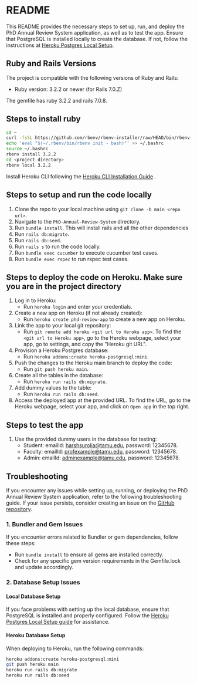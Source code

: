# README

This README provides the necessary steps to set up, run, and deploy the PhD Annual Review System application, as well as to test the app. Ensure that PostgreSQL is installed locally to create the database. If not, follow the instructions at [Heroku Postgres Local Setup](https://devcenter.heroku.com/articles/local-setup-heroku-postgres).

## Ruby and Rails Versions

The project is compatible with the following versions of Ruby and Rails:

- Ruby version: 3.2.2 or newer (for Rails 7.0.Z)

The gemfile has ruby 3.2.2 and rails 7.0.8.

## Steps to install ruby

```bash
cd ~
curl -fsSL https://github.com/rbenv/rbenv-installer/raw/HEAD/bin/rbenv-installer | bash
echo 'eval "$(~/.rbenv/bin/rbenv init - bash)"' >> ~/.bashrc
source ~/.bashrc
rbenv install 3.2.2
cd <project directory>
rbenv local 3.2.2
```

Install Heroku CLI following the [Heroku CLI Installation Guide](https://devcenter.heroku.com/articles/heroku-cli) .

## Steps to setup and run the code locally

1. Clone the repo to your local machine using `git clone -b main <repo url>`.
2. Navigate to the `PhD-Annual-Review-System` directory.
3. Run `bundle install`. This will install rails and all the other dependencies
4. Run `rails db:migrate`.
5. Run `rails db:seed`.
6. Run `rails s` to run the code locally.
7. Run `bundle exec cucumber` to execute cucumber test cases.
8. Run `bundle exec rspec` to run rspec test cases.

## Steps to deploy the code on Heroku. Make sure you are in the project directory

1. Log in to Heroku:
    - Run `heroku login` and enter your credentials.
2. Create a new app on Heroku (if not already created):
    - Run `heroku create phd-review-app` to create a new app on Heroku.
3. Link the app to your local git repository:
    - Run `git remote add heroku <git url to Heroku app>`. To find the `<git url to Heroku app>`, go to the Heroku webpage, select your app, go to settings, and copy the "Heroku git URL".
4. Provision a Heroku Postgres database:
    - Run `heroku addons:create heroku-postgresql:mini`.
5. Push the changes to the Heroku main branch to deploy the code:
    - Run `git push heroku main`.
6. Create all the tables in the database:
    - Run `heroku run rails db:migrate`.
7. Add dummy values to the table:
    - Run `heroku run rails db:seed`.
8. Access the deployed app at the provided URL. To find the URL, go to the Heroku webpage, select your app, and click on `Open app` in the top right.

## Steps to test the app

1. Use the provided dummy users in the database for testing:
    - Student: emailId: harshsurolia@tamu.edu, password: 12345678.
    - Faculty: emailId: profexample@tamu.edu, password: 12345678.
    - Admin: emailId: adminexample@tamu.edu, password: 12345678.

## Troubleshooting

If you encounter any issues while setting up, running, or deploying the PhD Annual Review System application, refer to the following troubleshooting guide. If your issue persists, consider creating an issue on the [GitHub repository](https://github.com/PhD-Annual-Review-System/PhD-Annual-Review-System/issues).

### 1. Bundler and Gem Issues

If you encounter errors related to Bundler or gem dependencies, follow these steps:

- Run `bundle install` to ensure all gems are installed correctly.
- Check for any specific gem version requirements in the Gemfile.lock and update accordingly.

### 2. Database Setup Issues

#### Local Database Setup

If you face problems with setting up the local database, ensure that PostgreSQL is installed and properly configured. Follow the [Heroku Postgres Local Setup guide](https://devcenter.heroku.com/articles/local-setup-heroku-postgres) for assistance.

#### Heroku Database Setup

When deploying to Heroku, run the following commands:

```bash
heroku addons:create heroku-postgresql:mini
git push heroku main
heroku run rails db:migrate
heroku run rails db:seed
